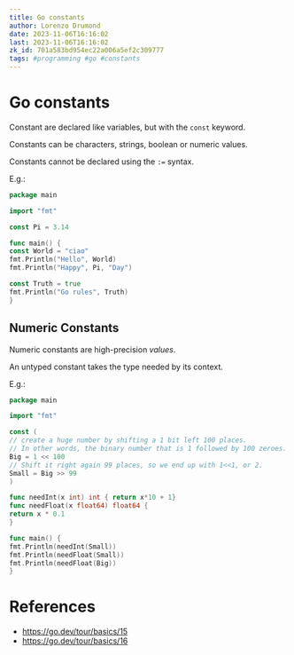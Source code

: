 ```yaml
---
title: Go constants
author: Lorenzo Drumond
date: 2023-11-06T16:16:02
last: 2023-11-06T16:16:02
zk_id: 701a583bd954ec22a006a5ef2c309777
tags: #programming #go #constants
---
```



# Go constants
Constant are declared like variables, but with the `const` keyword.

Constants can be characters, strings, boolean or numeric values.

Constants cannot be declared using the `:=` syntax.

E.g.:
```go
package main

import "fmt"

const Pi = 3.14

func main() {
const World = "ciao"
fmt.Println("Hello", World)
fmt.Println("Happy", Pi, "Day")

const Truth = true
fmt.Println("Go rules", Truth)
}
```

## Numeric Constants
Numeric constants are high-precision _values_.

An untyped constant takes the type needed by its context.

E.g.:
```go
package main

import "fmt"

const (
// create a huge number by shifting a 1 bit left 100 places.
// In other words, the binary number that is 1 followed by 100 zeroes.
Big = 1 << 100
// Shift it right again 99 places, so we end up with 1<<1, or 2.
Small = Big >> 99
)

func needInt(x int) int { return x*10 + 1}
func needFloat(x float64) float64 {
return x * 0.1
}

func main() {
fmt.Println(needInt(Small))
fmt.Println(needFloat(Small))
fmt.Println(needFloat(Big))
}
```

# References
- https://go.dev/tour/basics/15
- https://go.dev/tour/basics/16
